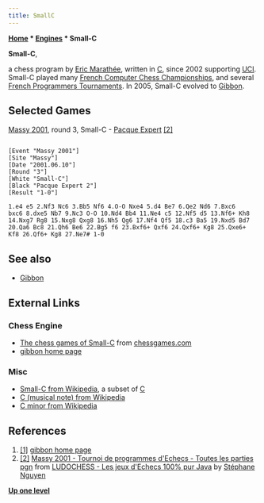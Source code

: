 ```yaml
---
title: SmallC
---
```

**[Home](Home "Home") \* [Engines](Engines "Engines") \* Small-C**


**Small-C**,  

a chess program by [Eric Marathée](Eric_Marath%C3%A9e "Eric Marathée"), written in [C](C "C"), since 2002 supporting [UCI](UCI "UCI"). 
Small-C played many [French Computer Chess Championships](French_Computer_Chess_Championship "French Computer Chess Championship"), and several [French Programmers Tournaments](French_Programmers_Tournament "French Programmers Tournament"). In 2005, Small-C evolved to [Gibbon](Gibbon "Gibbon"). 



## Selected Games


[Massy 2001](Massy_2001 "Massy 2001"), round 3, Small-C - [Pacque Expert](Pacque_Expert "Pacque Expert") <a id="cite-note-2" href="#cite-ref-2">[2]</a>




```

[Event "Massy 2001"]
[Site "Massy"]
[Date "2001.06.10"]
[Round "3"]
[White "Small-C"]
[Black "Pacque Expert 2"]
[Result "1-0"]

1.e4 e5 2.Nf3 Nc6 3.Bb5 Nf6 4.O-O Nxe4 5.d4 Be7 6.Qe2 Nd6 7.Bxc6
bxc6 8.dxe5 Nb7 9.Nc3 O-O 10.Nd4 Bb4 11.Ne4 c5 12.Nf5 d5 13.Nf6+ Kh8
14.Nxg7 Rg8 15.Nxg8 Qxg8 16.Nh5 Qg6 17.Nf4 Qf5 18.c3 Ba5 19.Nxd5 Bd7
20.Qa6 Bc8 21.Qh6 Be6 22.Bg5 f6 23.Bxf6+ Qxf6 24.Qxf6+ Kg8 25.Qxe6+
Kf8 26.Qf6+ Kg8 27.Ne7# 1-0

```

## See also


* [Gibbon](Gibbon "Gibbon")


## External Links


### Chess Engine


* [The chess games of Small-C](http://www.chessgames.com/perl/chessplayer?pid=76166) from [chessgames.com](http://www.chessgames.com/index.html)
* [gibbon home page](http://perso.numericable.com/monique.marathee/gibbon_home_page.html)


### Misc


* [Small-C from Wikipedia](https://en.wikipedia.org/wiki/Small-C), a subset of [C](C "C")
* [C (musical note) from Wikipedia](https://en.wikipedia.org/wiki/C_%28musical_note%29)
* [C minor from Wikipedia](https://en.wikipedia.org/wiki/C_minor)


## References


1. <a id="cite-ref-1" href="#cite-note-1">[1]</a> [gibbon home page](http://perso.numericable.com/monique.marathee/gibbon_home_page.html)
2. <a id="cite-ref-2" href="#cite-note-2">[2]</a> [Massy 2001 - Tournoi de programmes d'Echecs - Toutes les parties pgn](http://www.ludochess.com/trn_massy2001/tournoi.php3) from [LUDOCHESS - Les jeux d'Echecs 100% pur Java](http://www.ludochess.com/dotcom/accueil.php3) by [Stéphane Nguyen](St%C3%A9phane_Nguyen "Stéphane Nguyen")

**[Up one level](Engines "Engines")**







 
